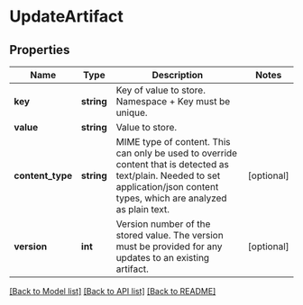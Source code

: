 # UpdateArtifact

## Properties
Name | Type | Description | Notes
------------ | ------------- | ------------- | -------------
**key** | **string** | Key of value to store. Namespace + Key must be unique. | 
**value** | **string** | Value to store. | 
**content_type** | **string** | MIME type of content. This can only be used to override content that is detected as text/plain. Needed to set application/json content types, which are analyzed as plain text. | [optional] 
**version** | **int** | Version number of the stored value. The version must be provided for any updates to an existing artifact. | [optional] 

[[Back to Model list]](../README.md#documentation-for-models) [[Back to API list]](../README.md#documentation-for-api-endpoints) [[Back to README]](../README.md)


